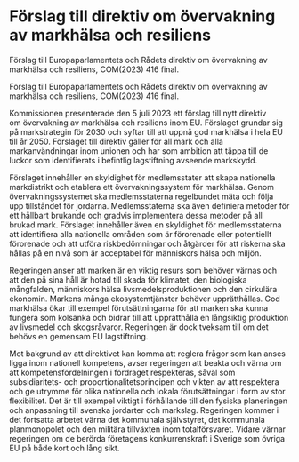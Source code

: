 # Förslag till direktiv om övervakning av markhälsa och resiliens

Förslag till Europaparlamentets och Rådets direktiv om övervakning av
markhälsa och resiliens, COM(2023) 416 final.

Förslag till Europaparlamentets och Rådets direktiv om övervakning av
markhälsa och resiliens, COM(2023) 416 final.

Kommissionen presenterade den 5 juli 2023 ett förslag till nytt direktiv om övervakning av markhälsa och resiliens inom EU. Förslaget grundar sig på markstrategin för 2030 och syftar till att uppnå god markhälsa i hela EU till år 2050. Förslaget till direktiv gäller för all mark och alla markanvändningar inom unionen och har som ambition att täppa till de luckor som identifierats i befintlig lagstiftning avseende markskydd.

Förslaget innehåller en skyldighet för medlemsstater att skapa nationella markdistrikt och etablera ett övervakningssystem för markhälsa. Genom övervakningssystemet ska medlemsstaterna regelbundet mäta och följa upp tillståndet för jordarna. Medlemsstaterna ska även definiera metoder för ett hållbart brukande och gradvis implementera dessa metoder på all brukad mark. Förslaget innehåller även en skyldighet för medlemsstaterna att identifiera alla nationella områden som är förorenade eller potentiellt förorenade och att utföra riskbedömningar och åtgärder för att riskerna ska hållas på en nivå som är acceptabel för människors hälsa och miljön.

Regeringen anser att marken är en viktig resurs som behöver värnas och att den på sina håll är hotad till skada för klimatet, den biologiska mångfalden, människors hälsa livsmedelsproduktionen och den cirkulära ekonomin. Markens många ekosystemtjänster behöver upprätthållas. God markhälsa ökar till exempel förutsättningarna för att marken ska kunna fungera som kolsänka och bidrar till att upprätthålla en långsiktig produktion av livsmedel och skogsråvaror. Regeringen är dock tveksam till om det behövs en gemensam EU lagstiftning.

Mot bakgrund av att direktivet kan komma att reglera frågor som kan anses ligga inom nationell kompetens, avser regeringen att beakta och värna om att kompetensfördelningen i fördraget respekteras, såväl som subsidiaritets- och proportionalitetsprincipen och vikten av att respektera och ge utrymme för olika nationella och lokala förutsättningar i form av stor flexibilitet. Det är till exempel viktigt i förhållande till den fysiska planeringen och anpassning till svenska jordarter och markslag. Regeringen kommer i det fortsatta arbetet värna det kommunala självstyret, det kommunala planmonopolet och den militära tillväxten inom totalförsvaret. Vidare värnar regeringen om de berörda företagens konkurrenskraft i Sverige som övriga EU på både kort och lång sikt.
